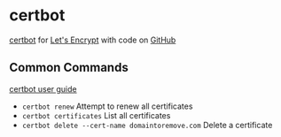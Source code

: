 certbot
=======

[certbot](https://certbot.eff.org/) for [Let's Encrypt](https://letsencrypt.org/) with code on [GitHub](https://github.com/certbot/certbot)

## Common Commands
[certbot user guide](https://certbot.eff.org/docs/using.html)

* `certbot renew` Attempt to renew all certificates
* `certbot certificates` List all certificates
* `certbot delete --cert-name domaintoremove.com` Delete a certificate
